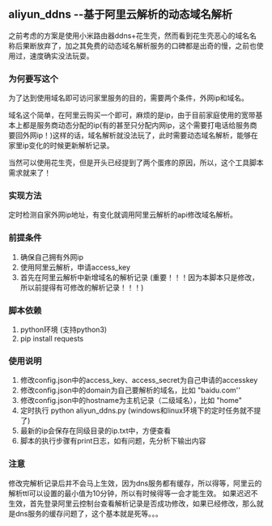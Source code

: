 ## aliyun_ddns --基于阿里云解析的动态域名解析

之前考虑的方案是使用小米路由器ddns+花生壳，然而看到花生壳恶心的域名名称后果断放弃了，加之其免费的动态域名解析服务的口碑都是出奇的慢，之前也使用过，速度确实没法玩耍。

### 为何要写这个
为了达到使用域名即可访问家里服务的目的，需要两个条件，外网ip和域名。

域名这个简单，在阿里云购买一个即可，麻烦的是ip，由于目前家庭使用的宽带基本上都是服务商动态分配的ip(有的甚至只分配内网ip，这个需要打电话给服务商要回外网ip！)这样的话，域名解析就没法玩了，此时需要动态域名解析，能够在家里ip变化的时候更新解析记录。

当然可以使用花生壳，但是开头已经提到了两个蛋疼的原因，所以，这个工具脚本需求就来了！

### 实现方法
定时检测自家外网ip地址，有变化就调用阿里云解析的api修改域名解析。

### 前提条件
1. 确保自己拥有外网ip
2. 使用阿里云解析，申请access_key
3. 首先在阿里云解析中新增域名的解析记录 (重要！！！因为本脚本只是修改，所以前提得有可修改的解析记录！！！)

### 脚本依赖
1. python环境 (支持python3)
2. pip install requests

### 使用说明
1. 修改config.json中的access_key、access_secret为自己申请的accesskey
2. 修改config.json中的domain为自己要解析的域名，比如 "baidu.com''
3. 修改config.json中的hostname为主机记录（二级域名），比如 "home"
3. 定时执行 python aliyun_ddns.py   (windows和linux环境下的定时任务就不提了)
4. 最新的ip会保存在同级目录的ip.txt中，方便查看
5. 脚本的执行步骤有print日志，如有问题，先分析下输出内容

### 注意
修改完解析记录后并不会马上生效，因为dns服务都有缓存，所以得等，阿里云的解析ttl可以设置的最小值为10分钟，所以有时候得等一会才能生效。
如果迟迟不生效，首先登录阿里云控制台查看解析记录是否成功修改，如果已经修改，那么就是dns服务的缓存问题了，这个基本就是死等。。。

